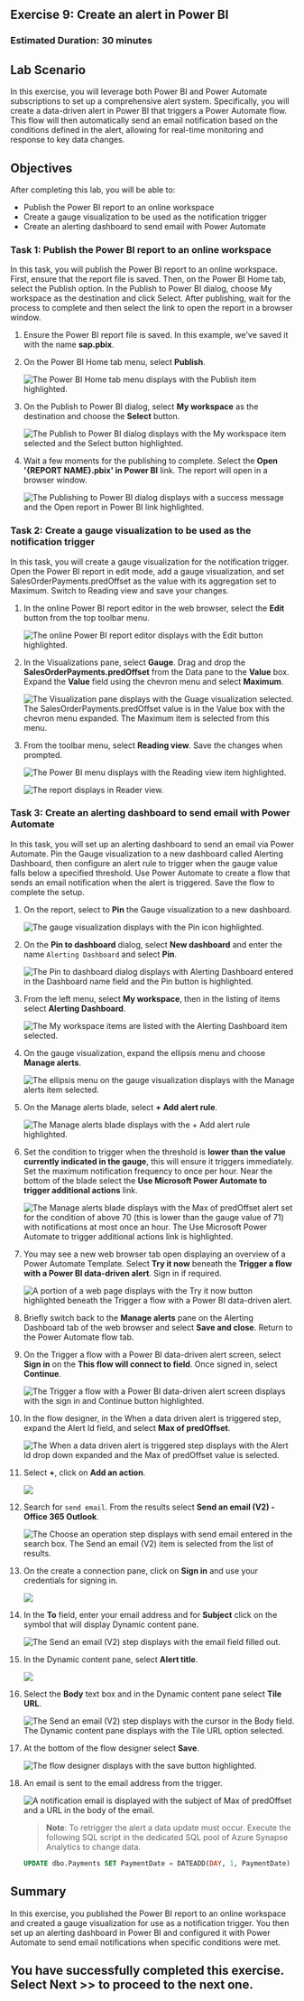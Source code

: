 ## Exercise 9: Create an alert in Power BI

### Estimated Duration: 30 minutes

## Lab Scenario

In this exercise, you will leverage both Power BI and Power Automate subscriptions to set up a comprehensive alert system. Specifically, you will create a data-driven alert in Power BI that triggers a Power Automate flow. This flow will then automatically send an email notification based on the conditions defined in the alert, allowing for real-time monitoring and response to key data changes.

## Objectives

After completing this lab, you will be able to:
- Publish the Power BI report to an online workspace
- Create a gauge visualization to be used as the notification trigger
- Create an alerting dashboard to send email with Power Automate

### Task 1: Publish the Power BI report to an online workspace

In this task, you will publish the Power BI report to an online workspace. First, ensure that the report file is saved. Then, on the Power BI Home tab, select the Publish option. In the Publish to Power BI dialog, choose My workspace as the destination and click Select. After publishing, wait for the process to complete and then select the link to open the report in a browser window.

1. Ensure the Power BI report file is saved. In this example, we've saved it with the name **sap.pbix**.

2. On the Power BI Home tab menu, select **Publish**.

   ![The Power BI Home tab menu displays with the Publish item highlighted.](media/pbi_publish_button.png "Publish")

3. On the Publish to Power BI dialog, select **My workspace** as the destination and choose the **Select** button.

    ![The Publish to Power BI dialog displays with the My workspace item selected and the Select button highlighted.](media/pbi_publishtoworkspace_dialog.png "Publish to Power BI")

4. Wait a few moments for the publishing to complete. Select the **Open '{REPORT NAME}.pbix' in Power BI** link. The report will open in a browser window.

    ![The Publishing to Power BI dialog displays with a success message and the Open report in Power BI link highlighted.](media/pbi_publishcomplete.png "Open report in Power BI")

### Task 2: Create a gauge visualization to be used as the notification trigger

In this task, you will create a gauge visualization for the notification trigger. Open the Power BI report in edit mode, add a gauge visualization, and set SalesOrderPayments.predOffset as the value with its aggregation set to Maximum. Switch to Reading view and save your changes.

1. In the online Power BI report editor in the web browser, select the **Edit** button from the top toolbar menu.

    ![The online Power BI report editor displays with the Edit button highlighted.](media/13-09-2024(5).png "Edit report")

2. In the Visualizations pane, select **Gauge**. Drag and drop the **SalesOrderPayments.predOffset** from the Data pane to the **Value** box. Expand the **Value** field using the chevron menu and select **Maximum**.

    ![The Visualization pane displays with the Guage visualization selected. The SalesOrderPayments.predOffset value is in the Value box with the chevron menu expanded. The Maximum item is selected from this menu.](media/opbi_gauge_settings.png "Gauge visualization")

3. From the toolbar menu, select **Reading view**. Save the changes when prompted.

    ![The Power BI menu displays with the Reading view item highlighted.](media/opbi_readingview_menu.png "Reading view")

    ![The report displays in Reader view.](media/obi_readervew.png "Reader view")

### Task 3: Create an alerting dashboard to send email with Power Automate

In this task, you will set up an alerting dashboard to send an email via Power Automate. Pin the Gauge visualization to a new dashboard called Alerting Dashboard, then configure an alert rule to trigger when the gauge value falls below a specified threshold. Use Power Automate to create a flow that sends an email notification when the alert is triggered. Save the flow to complete the setup.

1. On the report, select to **Pin** the Gauge visualization to a new dashboard.

    ![The gauge visualization displays with the Pin icon highlighted.](media/opbi_pingauge.png "Pin visualization")

2. On the **Pin to dashboard** dialog, select **New dashboard** and enter the name `Alerting Dashboard` and select **Pin**.

    ![The Pin to dashboard dialog displays with Alerting Dashboard entered in the Dashboard name field and the Pin button is highlighted.](media/opbi_pindialog.png "Pin visualization to new dashboard")

3. From the left menu, select **My workspace**, then in the listing of items select **Alerting Dashboard**.

   ![The My workspace items are listed with the Alerting Dashboard item selected.](media/13-09-2024(6).png "Open Alerting Dashboard")

4. On the gauge visualization, expand the ellipsis menu and choose **Manage alerts**.

    ![The ellipsis menu on the gauge visualization displays with the Manage alerts item selected.](media/opbi_managealerts_menu.png "Manage alerts")

5. On the Manage alerts blade, select **+ Add alert rule**.

    ![The Manage alerts blade displays with the + Add alert rule highlighted.](media/opbi_addalertrule.png "Add alert rule")

6. Set the condition to trigger when the threshold is **lower than the value currently indicated in the gauge**, this will ensure it triggers immediately. Set the maximum notification frequency to once per hour. Near the bottom of the blade select the **Use Microsoft Power Automate to trigger additional actions** link.

    ![The Manage alerts blade displays with the Max of predOffset alert set for the condition of above 70 (this is lower than the gauge value of 71) with notifications at most once an hour. The Use Microsoft Power Automate to trigger additional actions link is highlighted.](media/13-09-2024(7).png "Setup alert")

7. You may see a new web browser tab open displaying an overview of a Power Automate Template. Select **Try it now** beneath the **Trigger a flow with a Power BI data-driven alert**. Sign in if required.

    ![A portion of a web page displays with the Try it now button highlighted beneath the Trigger a flow with a Power BI data-driven alert.](media/pa_tryitnow.png "Try Power Automate flow")

8. Briefly switch back to the **Manage alerts** pane on the Alerting Dashboard tab of the web browser and select **Save and close**. Return to the Power Automate flow tab.

9. On the Trigger a flow with a Power BI data-driven alert screen, select **Sign in** on the **This flow will connect to field**. Once signed in, select **Continue**.

    ![The Trigger a flow with a Power BI data-driven alert screen displays with the sign in and Continue button highlighted.](media/pa_triggerflowconnection.png "Sign in and Continue")

10. In the flow designer, in the When a data driven alert is triggered step, expand the Alert Id field, and select **Max of predOffset**.

    ![The When a data driven alert is triggered step displays with the Alert Id drop down expanded and the Max of predOffset value is selected.](media/pa_alert_maxofpredoffset.png "Alert selection")

11. Select **+**, click on **Add an action**.

    ![](media/updatedimg11.png)

12. Search for `send email`. From the results select **Send an email (V2) - Office 365 Outlook**.

    ![The Choose an operation step displays with send email entered in the search box. The Send an email (V2) item is selected from the list of results.](media/updatedimg12.png "Send an email action")

13. On the create a connection pane, click on **Sign in** and use your credentials for signing in.

    ![](media/updatedimg13.png)

14. In the **To** field, enter your email address and for **Subject** click on the symbol that will display Dynamic content pane.

    ![The Send an email (V2) step displays with the email field filled out.](media/updatedimg14.png "Email field")

15. In the Dynamic content pane, select **Alert title**.

    ![](media/updatedimg15.png)

14. Select the **Body** text box and in the Dynamic content pane select **Tile URL**.

    ![The Send an email (V2) step displays with the cursor in the Body field. The Dynamic content pane displays with the Tile URL option selected.](media/pa_sendemail_body.png)

15. At the bottom of the flow designer select **Save**.

    ![The flow designer displays with the save button highlighted.](media/pa_flow_save.png "Save flow")

16. An email is sent to the email address from the trigger.

    ![A notification email is displayed with the subject of Max of predOffset and a URL in the body of the email.](media/pa_notificationemail.png "Notification email")

    > **Note**: To retrigger the alert a data update must occur. Execute the following SQL script in the dedicated SQL pool of Azure Synapse Analytics to change data.

    ```SQL
    UPDATE dbo.Payments SET PaymentDate = DATEADD(DAY, 1, PaymentDate)
    ```

## Summary

In this exercise, you published the Power BI report to an online workspace and created a gauge visualization for use as a notification trigger. You then set up an alerting dashboard in Power BI and configured it with Power Automate to send email notifications when specific conditions were met.

## You have successfully completed this exercise. Select **Next >>** to proceed to the next one.
